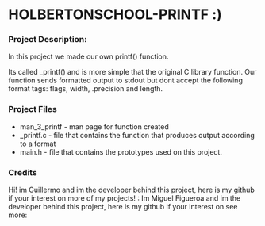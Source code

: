 # HOLBERTONSCHOOL-PRINTF :)

### Project Description:

In this project we made our own printf() function.

Its called _printf() and is more simple that the original C library function. Our function sends formatted output to stdout but dont accept the following format tags: flags, width, .precision and length.

### Project Files

- man_3_printf - man page for function created
- _printf.c - file that contains the function that produces output according to a format
- main.h - file that contains the prototypes used on this project.

### Credits
Hi! im Guillermo and im the developer behind this project, here is my github if your interest on more of my projects! :
Im Miguel Figueroa and im the developer behind this project, here is my github if your interest on see more: 
